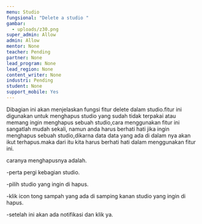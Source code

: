 ```yaml
---
menu: Studio
fungsional: "Delete a studio "
gambar:
  - uploads/z30.png
super_admin: Allow
admin: Allow
mentor: None
teacher: Pending
partner: None
lead_program: None
lead_region: None
content_writer: None
industri: Pending
student: None
support_mobile: Yes
---
```

Dibagian ini akan menjelaskan fungsi fitur delete dalam studio.fitur ini digunakan untuk menghapus studio yang sudah tidak terpakai atau memang ingin menghapus sebuah studio,cara menggunakan fitur ini sangatlah mudah sekali, namun anda harus berhati hati jika ingin menghapus sebuah studio,dikarna data data yang ada di dalam nya akan ikut terhapus.maka dari itu kita harus berhati hati dalam menggunakan fitur ini.

caranya menghapusnya adalah.

\-perta pergi kebagian studio.

\-pilih studio yang ingin di hapus.

\-klik icon tong sampah yang ada di samping kanan studio yang ingin di hapus.

\-setelah ini akan ada notifikasi dan klik ya.